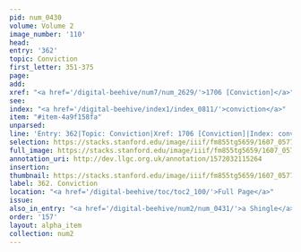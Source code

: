 ```yaml
---
pid: num_0430
volume: Volume 2
image_number: '110'
head:
entry: '362'
topic: Conviction
first_letter: 351-375
page:
add:
xref: "<a href='/digital-beehive/num7/num_2629/'>1706 [Conviction]</a>"
see:
index: "<a href='/digital-beehive/index1/index_0811/'>conviction</a>"
item: "#item-4a9f158fa"
unparsed:
line: 'Entry: 362|Topic: Conviction|Xref: 1706 [Conviction]|Index: conviction|#item-4a9f158fa'
selection: https://stacks.stanford.edu/image/iiif/fm855tg5659/1607_0577/881,3211,2862,542/full/0/default.jpg
full_image: https://stacks.stanford.edu/image/iiif/fm855tg5659/1607_0577/full/full/0/default.jpg
annotation_uri: http://dev.llgc.org.uk/annotation/1572032115264
insertion:
thumbnail: https://stacks.stanford.edu/image/iiif/fm855tg5659/1607_0577/881,3211,600,180/250,/0/default.jpg
label: 362. Conviction
location: "<a href='/digital-beehive/toc/toc2_100/'>Full Page</a>"
issue:
also_in_entry: "<a href='/digital-beehive/num2/num_0431/'>a Shingle</a>"
order: '157'
layout: alpha_item
collection: num2
---
```


